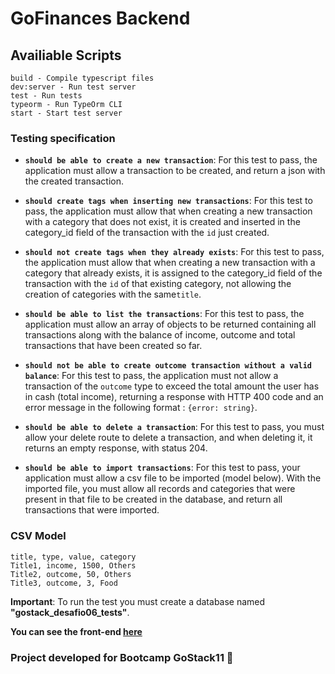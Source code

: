 # GoFinances Backend

## Availiable Scripts

```
build - Compile typescript files
dev:server - Run test server
test - Run tests
typeorm - Run TypeOrm CLI
start - Start test server
```

### Testing specification

- **`should be able to create a new transaction`**: For this test to pass, the application must allow a transaction to be created, and return a json with the created transaction.

* **`should create tags when inserting new transactions`**: For this test to pass, the application must allow that when creating a new transaction with a category that does not exist, it is created and inserted in the category_id field of the transaction with the `id` just created.

- **`should not create tags when they already exists`**: For this test to pass, the application must allow that when creating a new transaction with a category that already exists, it is assigned to the category_id field of the transaction with the `id` of that existing category, not allowing the creation of categories with the same` title `.

* **`should be able to list the transactions`**: For this test to pass, the application must allow an array of objects to be returned containing all transactions along with the balance of income, outcome and total transactions that have been created so far.

- **`should not be able to create outcome transaction without a valid balance`**: For this test to pass, the application must not allow a transaction of the `outcome` type to exceed the total amount the user has in cash (total income), returning a response with HTTP 400 code and an error message in the following format : `{error: string}`.

* **`should be able to delete a transaction`**: For this test to pass, you must allow your delete route to delete a transaction, and when deleting it, it returns an empty response, with status 204.

- **`should be able to import transactions`**: For this test to pass, your application must allow a csv file to be imported (model below). With the imported file, you must allow all records and categories that were present in that file to be created in the database, and return all transactions that were imported.

### CSV Model

```
title, type, value, category
Title1, income, 1500, Others
Title2, outcome, 50, Others
Title3, outcome, 3, Food
```

**Important**: To run the test you must create a database named __"gostack_desafio06_tests"__.

**You can see the front-end [here](https://github.com/ccastrojr/gofinances-frontend)**

### Project developed for Bootcamp GoStack11 🚀
